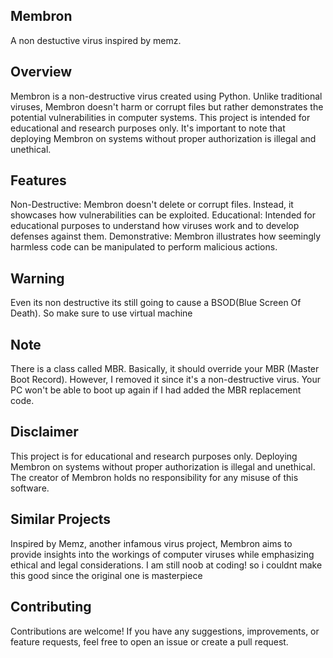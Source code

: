 ## Membron
A non destuctive virus inspired by memz.

## Overview
Membron is a non-destructive virus created using Python. Unlike traditional viruses, Membron doesn't harm or corrupt files but rather demonstrates the potential vulnerabilities in computer systems. This project is intended for educational and research purposes only. It's important to note that deploying Membron on systems without proper authorization is illegal and unethical.

## Features
Non-Destructive: Membron doesn't delete or corrupt files. Instead, it showcases how vulnerabilities can be exploited.
Educational: Intended for educational purposes to understand how viruses work and to develop defenses against them.
Demonstrative: Membron illustrates how seemingly harmless code can be manipulated to perform malicious actions.

## Warning
Even its non destructive its still going to cause a BSOD(Blue Screen Of Death). So make sure to use virtual machine 

## Note 

There is a class called MBR. Basically, it should override your MBR (Master Boot Record). However, I removed it since it's a non-destructive virus. Your PC won't be able to boot up again if I had added the MBR replacement code.

## Disclaimer
This project is for educational and research purposes only. Deploying Membron on systems without proper authorization is illegal and unethical. The creator of Membron holds no responsibility for any misuse of this software.

## Similar Projects
Inspired by Memz, another infamous virus project, Membron aims to provide insights into the workings of computer viruses while emphasizing ethical and legal considerations. I am still noob at coding! so i couldnt make this good since the original one is masterpiece

## Contributing
Contributions are welcome! If you have any suggestions, improvements, or feature requests, feel free to open an issue or create a pull request.

